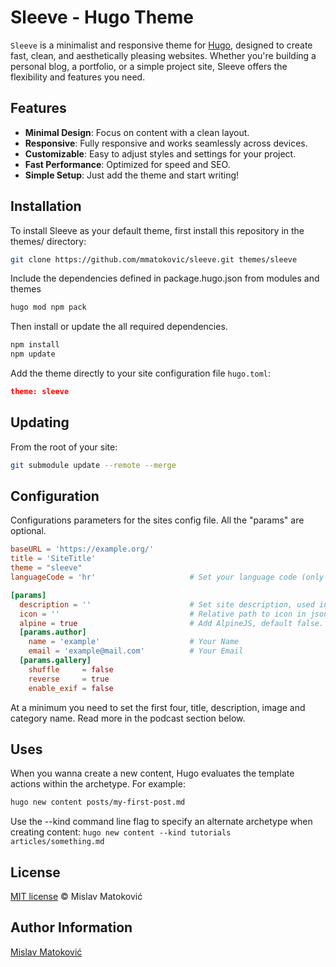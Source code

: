 # Sleeve - Hugo Theme

`Sleeve` is a minimalist and responsive theme for [Hugo](https://gohugo.io/), designed to create fast, clean, and aesthetically pleasing websites. Whether you're building a personal blog, a portfolio, or a simple project site, Sleeve offers the flexibility and features you need.

## Features

- **Minimal Design**: Focus on content with a clean layout.
- **Responsive**: Fully responsive and works seamlessly across devices.
- **Customizable**: Easy to adjust styles and settings for your project.
- **Fast Performance**: Optimized for speed and SEO.
- **Simple Setup**: Just add the theme and start writing!

## Installation

To install Sleeve as your default theme, first install this repository in the themes/ directory:

```bash
git clone https://github.com/mmatokovic/sleeve.git themes/sleeve
```

Include the dependencies defined in package.hugo.json from modules and themes

```bash
hugo mod npm pack
```

Then install or update the all required dependencies.

```bash
npm install
npm update
```

Add the theme directly to your site configuration file `hugo.toml`:

```json
theme: sleeve
```

## Updating

From the root of your site:

```bash
git submodule update --remote --merge
```

## Configuration

Configurations parameters for the sites config file. All the "params" are optional.

```toml
baseURL = 'https://example.org/'
title = 'SiteTitle'
theme = "sleeve"
languageCode = 'hr'                     # Set your language code (only needed for none multilingual 

[params]
  description = ''                      # Set site description, used in meta tags and JSON-LD
  icon = ''                             # Relative path to icon in json feed and JSON-LD, no leading 
  alpine = true                         # Add AlpineJS, default false.
  [params.author]
    name = 'example'                    # Your Name
    email = 'example@mail.com'          # Your Email
  [params.gallery]
    shuffle     = false
    reverse     = true
    enable_exif = false
```
At a minimum you need to set the first four, title, description, image and category name. Read more in the podcast section below.

## Uses

When you wanna create a new content, Hugo evaluates the template actions within the archetype. For example:

```bash
hugo new content posts/my-first-post.md
```

Use the --kind command line flag to specify an alternate archetype when creating content: `hugo new content --kind tutorials articles/something.md`

## License

[MIT license](LICENSE) © Mislav Matoković

## Author Information

[Mislav Matoković](https://github.com/mmatokovic)
